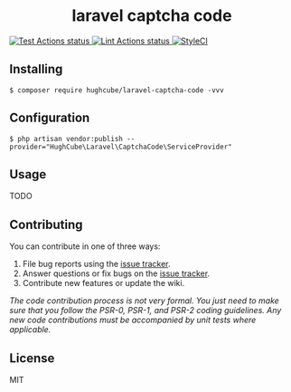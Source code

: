 <h1 align="center"> laravel captcha code </h1>

<p>
    <a href="https://github.com/hughcube-php/laravel-captcha-code/actions?query=workflow%3ATest">
        <img src="https://github.com/hughcube-php/laravel-captcha-code/workflows/Test/badge.svg" alt="Test Actions status">
    </a>
    <a href="https://github.com/hughcube-php/laravel-captcha-code/actions?query=workflow%3ALint">
        <img src="https://github.com/hughcube-php/laravel-captcha-code/workflows/Lint/badge.svg" alt="Lint Actions status">
    </a>
    <a href="https://styleci.io/repos/217659566">
        <img src="https://github.styleci.io/repos/217659566/shield?branch=master" alt="StyleCI">
    </a>
</p>

## Installing

```shell
$ composer require hughcube/laravel-captcha-code -vvv
```

## Configuration

```shell
$ php artisan vendor:publish --provider="HughCube\Laravel\CaptchaCode\ServiceProvider"
```

## Usage

TODO

## Contributing

You can contribute in one of three ways:

1. File bug reports using the [issue tracker](https://github.com/hughcube-php/package/issues).
2. Answer questions or fix bugs on the [issue tracker](https://github.com/hughcube-php/package/issues).
3. Contribute new features or update the wiki.

_The code contribution process is not very formal. You just need to make sure that you follow the PSR-0, PSR-1, and PSR-2 coding guidelines. Any new code contributions must be accompanied by unit tests where applicable._

## License

MIT